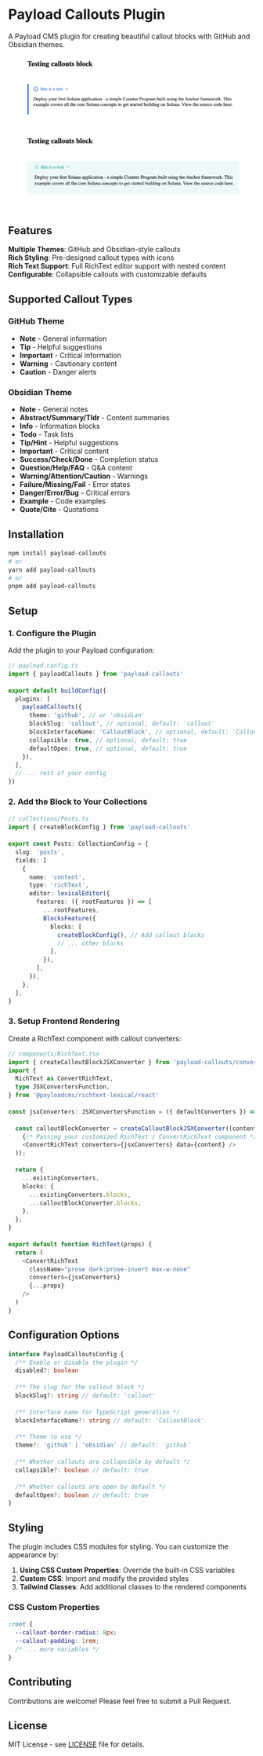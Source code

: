 # Payload Callouts Plugin

A Payload CMS plugin for creating beautiful callout blocks with GitHub and Obsidian themes.

![github](./assets/github.png)
![obsidian](./assets/obsidian.png)

## Features

**Multiple Themes**: GitHub and Obsidian-style callouts  
**Rich Styling**: Pre-designed callout types with icons  
**Rich Text Support**: Full RichText editor support with nested content  
**Configurable**: Collapsible callouts with customizable defaults  

## Supported Callout Types

### GitHub Theme
- **Note** - General information
- **Tip** - Helpful suggestions  
- **Important** - Critical information
- **Warning** - Cautionary content
- **Caution** - Danger alerts

### Obsidian Theme
- **Note** - General notes
- **Abstract/Summary/Tldr** - Content summaries
- **Info** - Information blocks
- **Todo** - Task lists
- **Tip/Hint** - Helpful suggestions
- **Important** - Critical content
- **Success/Check/Done** - Completion status
- **Question/Help/FAQ** - Q&A content
- **Warning/Attention/Caution** - Warnings
- **Failure/Missing/Fail** - Error states
- **Danger/Error/Bug** - Critical errors
- **Example** - Code examples
- **Quote/Cite** - Quotations

## Installation

```bash
npm install payload-callouts
# or
yarn add payload-callouts
# or
pnpm add payload-callouts
```

## Setup

### 1. Configure the Plugin

Add the plugin to your Payload configuration:

```typescript
// payload.config.ts
import { payloadCallouts } from 'payload-callouts'

export default buildConfig({
  plugins: [
    payloadCallouts({
      theme: 'github', // or 'obsidian'
      blockSlug: 'callout', // optional, default: 'callout'
      blockInterfaceName: 'CalloutBlock', // optional, default: 'CalloutBlock'
      collapsible: true, // optional, default: true
      defaultOpen: true, // optional, default: true
    }),
  ],
  // ... rest of your config
})
```

### 2. Add the Block to Your Collections

```typescript
// collections/Posts.ts
import { createBlockConfig } from 'payload-callouts'

export const Posts: CollectionConfig = {
  slug: 'posts',
  fields: [
    {
      name: 'content',
      type: 'richText',
      editor: lexicalEditor({
        features: ({ rootFeatures }) => [
          ...rootFeatures,
          BlocksFeature({
            blocks: [
              createBlockConfig(), // Add callout blocks
              // ... other blocks
            ],
          }),
        ],
      }),
    },
  ],
}
```

### 3. Setup Frontend Rendering

Create a RichText component with callout converters:

```typescript
// components/RichText.tsx
import { createCalloutBlockJSXConverter } from 'payload-callouts/converters'
import {
  RichText as ConvertRichText,
  type JSXConvertersFunction,
} from '@payloadcms/richtext-lexical/react'

const jsxConverters: JSXConvertersFunction = ({ defaultConverters }) => {
  
  const calloutBlockConverter = createCalloutBlockJSXConverter((content) => (
    {/* Passing your customized RichText / ConvertRichText component */}
    <ConvertRichText converters={jsxConverters} data={content} />
  ));

  return {
    ...existingConverters,
    blocks: {
      ...existingConverters.blocks,
      ...calloutBlockConverter.blocks,
    },
  };
}

export default function RichText(props) {
  return (
    <ConvertRichText
      className="prose dark:prose-invert max-w-none"
      converters={jsxConverters}
      {...props}
    />
  )
}
```

## Configuration Options

```typescript
interface PayloadCalloutsConfig {
  /** Enable or disable the plugin */
  disabled?: boolean
  
  /** The slug for the callout block */
  blockSlug?: string // default: 'callout'
  
  /** Interface name for TypeScript generation */
  blockInterfaceName?: string // default: 'CalloutBlock'
  
  /** Theme to use */
  theme?: 'github' | 'obsidian' // default: 'github'
  
  /** Whether callouts are collapsible by default */
  collapsible?: boolean // default: true
  
  /** Whether callouts are open by default */
  defaultOpen?: boolean // default: true
}
```

## Styling

The plugin includes CSS modules for styling. You can customize the appearance by:

1. **Using CSS Custom Properties**: Override the built-in CSS variables
2. **Custom CSS**: Import and modify the provided styles
3. **Tailwind Classes**: Add additional classes to the rendered components

### CSS Custom Properties

```css
:root {
  --callout-border-radius: 8px;
  --callout-padding: 1rem;
  /* ... more variables */
}
```

## Contributing

Contributions are welcome! Please feel free to submit a Pull Request.

## License

MIT License - see [LICENSE](./LICENSE) file for details.